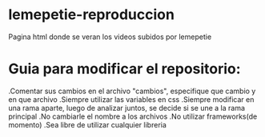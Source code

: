 # lemepetie-reproduccion
Pagina html donde se veran los videos subidos por lemepetie

# Guia para modificar el repositorio:

.Comentar sus cambios en el archivo "cambios", especifique que cambio y en que archivo
.Siempre utilizar las variables en css
.Siempre modificar en una rama aparte, luego de analizar juntos, se decide si se une a la rama principal
.No cambiarle el nombre a los archivos
.No utilizar frameworks(de momento)
.Sea libre de utilizar cualquier libreria
